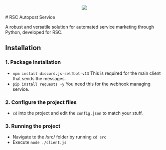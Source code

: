 <p align="center">
  <img src="https://i.ibb.co/gtF1VDD/a-00ff59fddbd60489df84407fb285f7ca-ezgif-com-resize.gif" />
</p>
# RSC Autopost Service

A robust and versatile solution for automated service marketing through Python, developed for RSC.

## Installation
### 1. Package Installation
- `npm install discord.js-selfbot-v13` This is required for the main client that sends the messages.
- `pip install requests -y` You need this for the webhook managing service.

### 2. Configure the project files
- `cd` into the project and edit the `config.json` to match your stuff. 

### 3. Running the project
- Navigate to the /src/ folder by running `cd src`
- Execute `node ./client.js`
